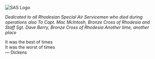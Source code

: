 ![SAS Logo](https://gitlab.sund.org/tomes/TheElite_RSAS/raw/master/Images/Images/SAS%20Logo.png)

_Dedicated to all Rhodesian Special Air Servicemen who died during operations
also
To Capt. Mac McIntosh, Bronze Cross of Rhodesia
and
Staff Sgt. Dave Berry, Bronze Cross of Rhodesia
Another time, another place_





It was the best of times  
It was the worst of times  
— Dickens
